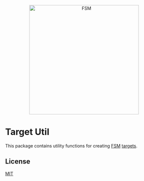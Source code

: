 <a href="https://github.com/fsm"><p align="center"><img src="https://user-images.githubusercontent.com/2105067/35464215-a014d512-02a9-11e8-8913-63a066f6064e.png" alt="FSM" width="350px" align="center;"/></p></a>

# Target Util

This package contains utility functions for creating [FSM](https://github.com/fsm/fsm) [targets](https://github.com/search?q=topic%3Afsm-target+org%3Afsm&type=Repositories).

## License

[MIT](LICENSE.md)